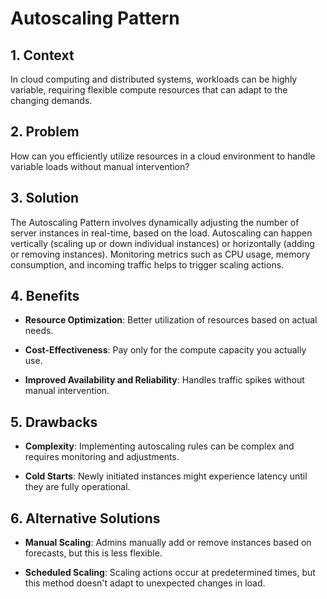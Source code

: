 # Autoscaling Pattern


## 1. Context

In cloud computing and distributed systems, workloads can be highly variable, requiring flexible compute resources that can adapt to the changing demands.


## 2. Problem

How can you efficiently utilize resources in a cloud environment to handle variable loads without manual intervention?


## 3. Solution

The Autoscaling Pattern involves dynamically adjusting the number of server instances in real-time, based on the load. Autoscaling can happen vertically (scaling up or down individual instances) or horizontally (adding or removing instances). Monitoring metrics such as CPU usage, memory consumption, and incoming traffic helps to trigger scaling actions.


## 4. Benefits

- **Resource Optimization**: Better utilization of resources based on actual needs.

- **Cost-Effectiveness**: Pay only for the compute capacity you actually use.

- **Improved Availability and Reliability**: Handles traffic spikes without manual intervention.


## 5. Drawbacks

- **Complexity**: Implementing autoscaling rules can be complex and requires monitoring and adjustments.

- **Cold Starts**: Newly initiated instances might experience latency until they are fully operational.


## 6. Alternative Solutions

- **Manual Scaling**: Admins manually add or remove instances based on forecasts, but this is less flexible.

- **Scheduled Scaling**: Scaling actions occur at predetermined times, but this method doesn't adapt to unexpected changes in load.
